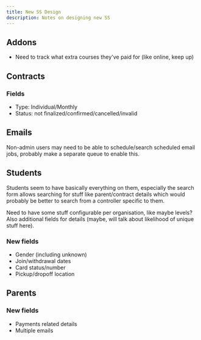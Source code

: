 ```yaml
---
title: New SS Design
description: Notes on designing new SS
---
```


## Addons

- Need to track what extra courses they've paid for (like online, keep up)

## Contracts

### Fields

- Type: Individual/Monthly
- Status: not finalized/confirmed/cancelled/invalid

## Emails

Non-admin users may need to be able to schedule/search scheduled email jobs, probably make a separate queue to enable this.

## Students

Students seem to have basically everything on them, especially the search form allows searching for stuff like parent/contract details which would probably be better to search from a controller specific to them.

Need to have some stuff configurable per organisation, like maybe levels? Also additional fields for details (maybe, will talk about likelihood of unique stuff here).

### New fields

- Gender (including unknown)
- Join/withdrawal dates
- Card status/number
- Pickup/dropoff location

## Parents

### New fields

- Payments related details
- Multiple emails
